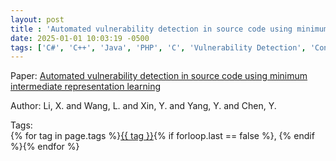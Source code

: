 ```yaml
---
layout: post
title : 'Automated vulnerability detection in source code using minimum intermediate representation learning'
date: 2025-01-01 10:03:19 -0500
tags: ['C#', 'C++', 'Java', 'PHP', 'C', 'Vulnerability Detection', 'Convolutional Neural Network', 'Tokenizer']
---
```

Paper: [Automated vulnerability detection in source code using minimum intermediate representation learning](https://www.mdpi.com/2076-3417/10/5/1692)

Author: Li, X. and Wang, L. and Xin, Y. and Yang, Y. and Chen, Y.




 Tags:  
        <span>{% for tag in page.tags %}<a href="{{ site.baseurl }}tags/#{{ tag | slugify }}">{{ tag }}</a>{% if forloop.last == false %}, {% endif %}{% endfor %}</span>
